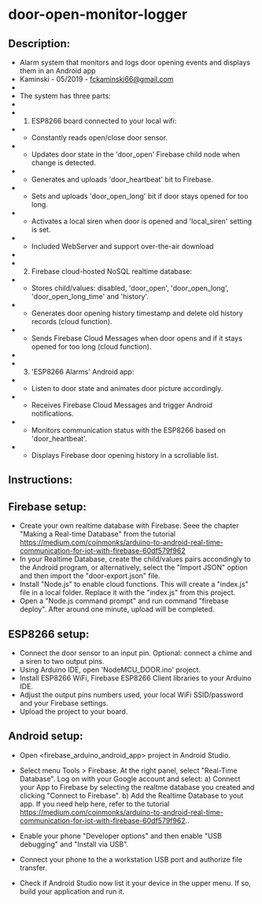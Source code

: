 # door-open-monitor-logger

## Description:
 * Alarm system that monitors and logs door opening events and displays them in an Android app
 * Kaminski - 05/2019 - fckaminski66@gmail.com
 *
 * The system has three parts:
 *
 * 1) ESP8266 board connected to your local wifi:
 * - Constantly reads open/close door sensor.
 * - Updates door state in the 'door_open' Firebase child node when change is detected.
 * - Generates and uploads 'door_heartbeat' bit to Firebase.
 * - Sets and uploads 'door_open_long' bit if door stays opened for too long.
 * - Activates a local siren when door is opened and 'local_siren' setting is set.
 * - Included WebServer and support over-the-air download
 *
 * 2) Firebase cloud-hosted NoSQL realtime database:
 * - Stores child/values: disabled, 'door_open', 'door_open_long', 'door_open_long_time' and 'history'.
 * - Generates door opening history timestamp and delete old history records (cloud function).
 * - Sends Firebase Cloud Messages when door opens and if it stays opened for too long  (cloud function).
 *
 * 3) 'ESP8266 Alarms' Android app:
 * - Listen to door state and animates door picture accordingly.
 * - Receives Firebase Cloud Messages and trigger Android notifications.
 * - Monitors communication status with the ESP8266 based on 'door_heartbeat'.
 * - Displays Firebase door opening history in a scrollable list.
 
## Instructions:

## Firebase setup:
- Create your own realtime database with Firebase. Seee the chapter "Making a Real-time Database" from the tutorial
    https://medium.com/coinmonks/arduino-to-android-real-time-communication-for-iot-with-firebase-60df579f962
- In your Realtime Database, create the child/values pairs accondingly to the Android program, or alternatively, select the "Import JSON" option and then import the  "door-export.json" file.
- Install "Node.js" to enable cloud functions. This will create a "index.js" file in a local folder. Replace it with the "index.js" from this project.
- Open a "Node.js command prompt" and run command "firebase deploy". After around one minute, upload will be completed.

## ESP8266 setup:
- Connect the door sensor to an input pin. Optional: connect a chime and a siren to two output pins.
- Using Arduino IDE, open 'NodeMCU_DOOR.ino' project.
- Install ESP8266 WiFi, Firebase ESP8266 Client libraries to your Arduino IDE.
- Adjust the output pins numbers used, your local WiFi SSID/password and your Firebase settings. 
- Upload the project to your board.

## Android setup:
- Open <firebase_arduino_android_app> project in Android Studio.
- Select menu Tools > Firebase. At the right panel, select "Real-Time Database". Log on with your Google account and select:
	a) Connect your App to Firebase by selecting the realtme database you created and clicking "Connect to Firebase".
	b) Add the Realtime Database to yout app.
  If you need help here, refer to the tutorial https://medium.com/coinmonks/arduino-to-android-real-time-communication-for-iot-with-firebase-60df579f962..

- Enable your phone "Developer options" and then enable "USB debugging" and "Install via USB".
- Connect your phone to the a workstation USB port and authorize file transfer.
- Check if Android Studio now list it your device in the upper menu. If so, build your application and run it.
